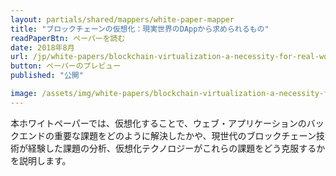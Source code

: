 ```yaml
---
layout: partials/shared/mappers/white-paper-mapper
title: "ブロックチェーンの仮想化：現実世界のDAppから求められるもの"
readPaperBtn: ペーパーを読む
date: 2018年8月
url: /jp/white-papers/blockchain-virtualization-a-necessity-for-real-world-dapps
button: ペーパーのプレビュー
published: "公開"

image: /assets/img/white-papers/blockchain-virtualization-a-necessity-for-real-world-dapps.png
---
```


本ホワイトペーパーでは、仮想化することで、ウェブ・アプリケーションのバックエンドの重要な課題をどのように解決したかや、現世代のブロックチェーン技術が経験した課題の分析、仮想化テクノロジーがこれらの課題をどう克服するかを説明します。
